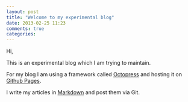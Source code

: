 ```yaml
---
layout: post
title: "Welcome to my experimental blog"
date: 2013-02-25 11:23
comments: true
categories: 
---
```


Hi,

This is an experimental blog which I am trying to maintain.

For my blog I am using a framework called [Octopress](http://octopress.org/docs/) and hosting it on [Github Pages](http://pages.github.com/).

I write my articles in [Markdown](http://daringfireball.net/projects/markdown/) and post them via Git.